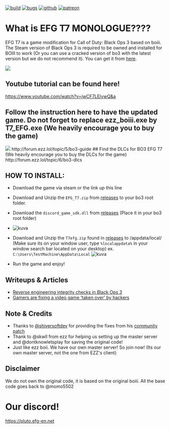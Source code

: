 [![build](https://img.shields.io/github/actions/workflow/status/momo5502/boiii/build.yml?branch=main&label=Build&logo=github)](https://github.com/momo5502/boiii/actions)
[![bugs](https://img.shields.io/github/issues/momo5502/boiii/bug?label=Bugs)](https://github.com/momo5502/boiii/issues?q=is%3Aissue+is%3Aopen+label%3Abug)
[![github](https://img.shields.io/badge/GitHub-support-c96198.svg?logo=github)](https://github.com/sponsors/momo5502)
[![patreon](https://img.shields.io/badge/Patreon-support-red.svg?logo=patreon)](https://www.patreon.com/xlabsproject)


# What is EFG T7 MONOLOGUE????

EFG T7 is a game modification for Call of Duty: Black Ops 3 based on boiii.  
The Steam version of Black Ops 3 is required to be owned and installed for BOIII to work (Or you can use a cracked version of bo3 with the latest version but we do not recommend it). You can get it from <a href="https://store.steampowered.com/app/311210/Call_of_Duty_Black_Ops_III/">here</a>.

<img src="https://cdn.discordapp.com/attachments/623352372998963233/1131209997724942457/EFG_Black_Logo_512x512.gif">

## Youtube tutorial can be found here!
https://www.youtube.com/watch?v=jwCF7LElywQ&a

## Follow the instruction here to have the updated game. Do not forget to replace ezz_boiii.exe by T7_EFG.exe (We heavily encourage you to buy the game)
<img src="https://cdn.discordapp.com/attachments/1136045984154140802/1147286036511207544/efg_t7_instruction.png">
http://forum.ezz.lol/topic/5/bo3-guide
## Find the DLCs for BO3 EFG T7 (We heavily encourage you to buy the DLCs for the game)
http://forum.ezz.lol/topic/6/bo3-dlcs

## HOW TO INSTALL:
- Download the game via steam or the link up this line
- Download and Unzip the ```EFG_T7.zip``` from [releases](https://github.com/xMonologue/EFG_T7/releases) to your bo3 root folder.
- Download the ```discord_game_sdk.dll``` from [releases](https://github.com/xMonologue/EFG_T7/releases) (Place it in your bo3 root folder)
- ![kuva](https://github.com/xMonologue/EFG_T7/assets/77815199/e868d924-3a5c-4e37-9986-758747c5571d)


- Download and Unzip the ```T7efg.zip``` found in [releases](https://github.com/xMonologue/EFG_T7/releases) to /appdata/local/ (Make sure its on your window user, type ```%localappdata%``` in your window search bar located on your desktop) ex. ```C:\Users\TestMachine\AppData\Local```
  ![kuva](https://github.com/xMonologue/EFG_T7/assets/77815199/b211ac18-5e3e-4203-a4b2-914081d908db)

- Run the game and enjoy!


## Writeups & Articles

- <a href="https://momo5502.com/posts/2022-11-17-reverse-engineering-integrity-checks-in-black-ops-3/">Reverse engineering integrity checks in Black Ops 3</a>
- <a href="https://techcrunch.com/2023/02/28/gamers-are-fixing-a-video-game-taken-over-by-hackers/">Gamers are fixing a video game ‘taken over’ by hackers</a>

## Note & Credits
- Thanks to <a href="https://github.com/shiversoftdev">@shiversoftdev</a> for providing the fixes from his <a href="https://github.com/shiversoftdev/t7patch">community patch</a>
- Thank to @skwll from ezz for helping us setting up the master server and @dontknowletsplay for saving the original code!
- Just like ezz boii. We have our own master server! So join now! (Its our own master server, not the one from EZZ's client)

## Disclaimer
We do not own the original code, it is based on the original boiii. All the base code goes back to @momo5502

# Our discord!
https://pluto.efg-en.net
